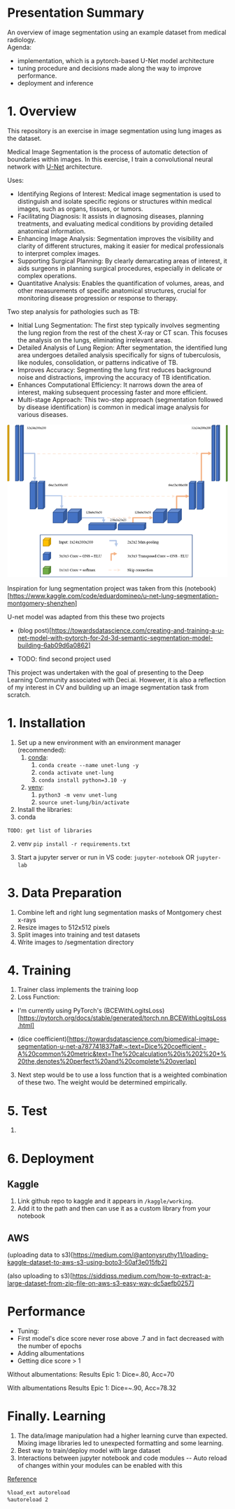 
# Presentation Summary
An overview of image segmentation using an example dataset from medical radiology.  
Agenda:
- implementation, which is a pytorch-based U-Net model architecture
- tuning procedure and decisions made along the way to improve performance.
- deployment and inference

# 1. Overview
This repository is an exercise in image segmentation using lung images as the dataset. 

Medical Image Segmentation is the process of automatic detection of boundaries within images. In this exercise, I train a convolutional neural network with [U-Net](https://arxiv.org/abs/1505.04597) architecture.

Uses: 
- Identifying Regions of Interest: Medical image segmentation is used to distinguish and isolate specific regions or structures within medical images, such as organs, tissues, or tumors.
- Facilitating Diagnosis: It assists in diagnosing diseases, planning treatments, and evaluating medical conditions by providing detailed anatomical information.
- Enhancing Image Analysis: Segmentation improves the visibility and clarity of different structures, making it easier for medical professionals to interpret complex images.
- Supporting Surgical Planning: By clearly demarcating areas of interest, it aids surgeons in planning surgical procedures, especially in delicate or complex operations.
- Quantitative Analysis: Enables the quantification of volumes, areas, and other measurements of specific anatomical structures, crucial for monitoring disease progression or response to therapy.

Two step analysis for pathologies such as TB:
- Initial Lung Segmentation: The first step typically involves segmenting the lung region from the rest of the chest X-ray or CT scan. This focuses the analysis on the lungs, eliminating irrelevant areas.
- Detailed Analysis of Lung Region: After segmentation, the identified lung area undergoes detailed analysis specifically for signs of tuberculosis, like nodules, consolidation, or patterns indicative of TB.
- Improves Accuracy: Segmenting the lung first reduces background noise and distractions, improving the accuracy of TB identification.
- Enhances Computational Efficiency: It narrows down the area of interest, making subsequent processing faster and more efficient.
- Multi-stage Approach: This two-step approach (segmentation followed by disease identification) is common in medical image analysis for various diseases.

![unet](images/unet.png)

Inspiration for lung segmentation project was taken from this (notebook)[https://www.kaggle.com/code/eduardomineo/u-net-lung-segmentation-montgomery-shenzhen]

U-net model was adapted from this these two projects

- (blog post)[https://towardsdatascience.com/creating-and-training-a-u-net-model-with-pytorch-for-2d-3d-semantic-segmentation-model-building-6ab09d6a0862]

- TODO: find second project used

This project was undertaken with the goal of presenting to the Deep Learning Community associated with Deci.ai.  However, it is also a reflection of my interest in CV and building up an image segmentation task from scratch.

# 1. Installation

1. Set up a new environment with an environment manager (recommended):
   1. [conda](https://docs.conda.io/en/latest/miniconda.html):
      1. `conda create --name unet-lung -y`
      2. `conda activate unet-lung`
      3. `conda install python=3.10 -y`
   2. [venv](https://docs.python.org/3/library/venv.html):
      1. `python3 -m venv unet-lung`
      2. `source unet-lung/bin/activate`
2. Install the libraries:
  1. conda
```
TODO: get list of libraries
```

  2. venv
    `pip install -r requirements.txt`

3. Start a jupyter server or run in VS code:
`jupyter-notebook` OR `jupyter-lab`


# 3. Data Preparation

1. Combine left and right lung segmentation masks of Montgomery chest x-rays
1. Resize images to 512x512 pixels
1. Split images into training and test datasets
1. Write images to /segmentation directory

# 4. Training
1. Trainer class implements the training loop
2. Loss Function: 
 - I'm currently using PyTorch's (BCEWithLogitsLoss)[https://pytorch.org/docs/stable/generated/torch.nn.BCEWithLogitsLoss.html]

 - (dice coefficient)[https://towardsdatascience.com/biomedical-image-segmentation-u-net-a787741837fa#:~:text=Dice%20coefficient,-A%20common%20metric&text=The%20calculation%20is%202%20*%20the,denotes%20perfect%20and%20complete%20overlap]

3. Next step would be to use a loss function that is a weighted combination of these two.  The weight would be determined empirically.

# 5. Test
1. 

# 6. Deployment

## Kaggle

1. Link github repo to kaggle and it appears in `/kaggle/working`.
2. Add it to the path and then can use it as a custom library from your notebook

## AWS

(uploading data to s3)[https://medium.com/@antonysruthy11/loading-kaggle-dataset-to-aws-s3-using-boto3-50af3e015fb2]

(also uploading to s3)[https://siddiqss.medium.com/how-to-extract-a-large-dataset-from-zip-file-on-aws-s3-easy-way-dc5aefb0257]

# Performance
- Tuning: 
 - First model's dice score never rose above .7 and in fact decreased with the number of epochs
 - Adding albumentations
 - Getting dice score > 1



Without albumentations:
Results
Epic 1: Dice=.80, Acc=70

With albumentations
Results
Epic 1: Dice=~.90, Acc=78.32


# Finally. Learning
1. The data/image manipulation had a higher learning curve than expected.  Mixing image libraries led to unexpected formatting and some learning.
1. Best way to train/deploy model with large dataset
1. Interactions between jupyter notebook and code modules
-- Auto reload of changes within your modules can be enabled with this

[Reference](https://bobbyhadz.com/blog/jupyter-notebook-reload-module#:~:text=Use%20the%20%25load_ext%20autoreload%20magic,before%20executing%20the%20Python%20code.)
```
%load_ext autoreload
%autoreload 2

```

